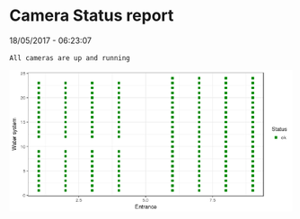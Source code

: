 Camera Status report
================
18/05/2017 - 06:23:07

    All cameras are up and running

![](camreport_files/figure-markdown_github/unnamed-chunk-2-1.png)
